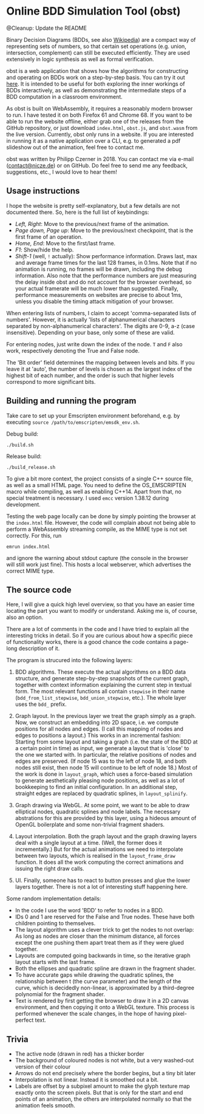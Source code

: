 # Online BDD Simulation Tool (obst)

@Cleanup: Update the README

Binary Decision Diagrams (BDDs, see also [Wikipedia](https://en.wikipedia.org/wiki/Binary_decision_diagram)) are a compact way of representing sets of numbers, so that certain set operations (e.g. union, intersection, complement) can still be executed efficiently. They are used extensively in logic synthesis as well as formal verification.

obst is a web application that shows how the algorithms for constructing and operating on BDDs work on a step-by-step basis. You can try it out [here](https://nicze.de/philipp/bdds). It is intended to be useful for both exploring the inner workings of BDDs interactively, as well as demonstrating the intermediate steps of a BDD computation in a classroom environment.

As obst is built on WebAssembly, it requires a reasonably modern browser to run. I have tested it on both Firefox 61 and Chrome 68. If you want to be able to run the website offline, either grab one of the releases from the GitHub repository, or just download `index.html`, `obst.js`, and `obst.wasm` from the live version. Currently, obst only runs in a website. If you are interested in running it as a native application over a CLI, e.g. to generated a pdf slideshow out of the animation, feel free to contact me.

obst was written by Philipp Czerner in 2018. You can contact me via e-mail (contact@nicze.de) or on GitHub. Do feel free to send me any feedback, suggestions, etc., I would love to hear them!

## Usage instructions

I hope the website is pretty self-explanatory, but a few details are not documented there. So, here is the full list of keybindings:

* *Left, Right*: Move to the previous/next frame of the animation.
* *Page down, Page up*: Move to the previous/next checkpoint, that is the first frame of an operation.
* *Home, End*: Move to the first/last frame.
* *F1*: Show/hide the help.
* *Shift-1* (well, `!` actually): Show performance information. Draws last, max and average frame times for the last 128 frames, in 0.1ms. Note that if no animation is running, no frames will be drawn, including the debug information. Also note that the performance numbers are just measuring the delay inside obst and do not account for the browser overhead, so your actual framerate will be much lower than suggested. Finally, performance measurements on websites are precise to about 1ms, unless you disable the timing attack mitigation of your browser.

When entering lists of numbers, I claim to accept 'comma-separated lists of numbers'. However, it is actually 'lists of alphanumerical characters separated by non-alphanumerical characters'. The digits are 0-9, a-z (case insensitive). Depending on your base, only some of these are valid.

For entering nodes, just write down the index of the node. `T` and `F` also work, respectively denoting the True and False node.

The 'Bit order' field determines the mapping between levels and bits. If you leave it at 'auto', the number of levels is chosen as the largest index of the highest bit of each number, and the order is such that higher levels correspond to more significant bits.

## Building and running the program

Take care to set up your Emscripten environment beforehand, e.g. by executing `source /path/to/emscripten/emsdk_env.sh`.

Debug build:

    ./build.sh

Release build:

    ./build_release.sh

To give a bit more context, the project consists of a single C++ source file, as well as a small HTML page. You need to define the OS_EMSCRIPTEN macro while compiling, as well as enabling C++14. Apart from that, no special treatment is necessary. I used `emcc` version 1.38.12 during development.

Testing the web page locally can be done by simply pointing the browser at the `index.html` file. However, the code will complain about not being able to perform a WebAssembly streaming compile, as the MIME type is not set correctly. For this, run

    emrun index.html

and ignore the warning about stdout capture (the console in the browser will still work just fine). This hosts a local webserver, which advertises the correct MIME type.

## The source code

Here, I will give a quick high level overview, so that you have an easier time locating the part you want to modify or understand. Asking me is, of course, also an option.

There are a lot of comments in the code and I have tried to explain all the interesting tricks in detail. So if you are curious about how a specific piece of functionality works, there is a good chance the code contains a page-long description of it.

The program is strucured into the following layers:

1. BDD algorithms. These execute the actual algorithms on a BDD data structure, and generate step-by-step snapshots of the current graph, together with context information explaining the current step in textual form. The most relevant functions all contain `stepwise` in their name (`bdd_from_list_stepwise`, `bdd_union_stepwise`, etc.). The whole layer uses the `bdd_` prefix.

2. Graph layout. In the previous layer we treat the graph simply as a graph. Now, we construct an embedding into 2D space, i.e. we compute positions for all nodes and edges. (I call this mapping of nodes and edges to positions a layout.) This works in an incremental fashion: Starting from some layout and taking a graph (i.e. the state of the BDD at a certain point in time) as input, we generate a layout that is 'close' to the one we started with. In particular, the relative positions of nodes and edges are preserved. (If node 15 was to the left of node 18, and both nodes still exist, then node 15 will continue to be left of node 18.) Most of the work is done in `layout_graph`, which uses a force-based simulation to generate aesthetically pleasing node positions, as well as a lot of bookkeeping to find an initial configuration. In an additional step, straight edges are replaced by quadratic splines, in `layout_splinify`.

3. Graph drawing via WebGL. At some point, we want to be able to draw elliptical nodes, quadratic splines and node labels. The necessary abstrations for this are provided by this layer, using a hideous amount of OpenGL boilerplate and some non-trivial fragment shaders.

4. Layout interpolation. Both the graph layout and the graph drawing layers deal with a single layout at a time. (Well, the former does it incrementally.) But for the actual animations we need to interpolate between two layouts, which is realised in the `layout_frame_draw` function. It does all the work computing the correct animations and issuing the right draw calls.

5. UI. Finally, someone has to react to button presses and glue the lower layers together. There is not a lot of interesting stuff happening here.

Some random implementation details:

* In the code I use the word 'BDD' to refer to nodes in a BDD.
* IDs 0 and 1 are reserved for the False and True nodes. These have both children pointing to themselves.
* The layout algorithm uses a clever trick to get the nodes to not overlap: As long as nodes are closer than the minimum distance, all forces except the one pushing them apart treat them as if they were glued together.
* Layouts are computed going backwards in time, so the iterative graph layout starts with the last frame.
* Both the ellipses and quadratic spline are drawn in the fragment shader.
* To have accurate gaps while drawing the quadratic splines, the relationship between t (the curve parameter) and the length of the curve, which is decidedly non-linear, is approximated by a third-degree polynomial for the fragment shader.
* Text is rendered by first getting the browser to draw it in a 2D canvas environment, and then copying it onto a WebGL texture. This process is performed whenever the scale changes, in the hope of having pixel-perfect text.

## Trivia

* The active node (drawn in red) has a thicker border
* The background of coloured nodes is not white, but a very washed-out version of their colour
* Arrows do not end precisely where the border begins, but a tiny bit later
* Interpolation is not linear. Instead it is smoothed out a bit.
* Labels are offset by a subpixel amount to make the glyph texture map exactly onto the screen pixels. But that is only for the start and end points of an animation, the others are interpolated normally so that the animation feels smooth.
